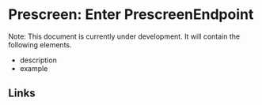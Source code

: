 # Prescreen: Enter PrescreenEndpoint

Note: This document is currently under development. It will contain the following elements.

- description
- example

## Links
